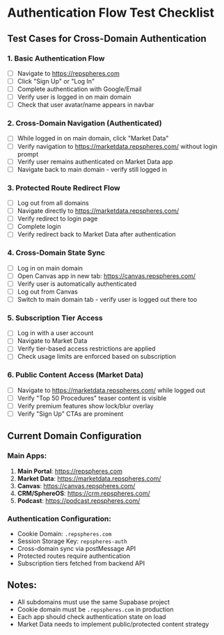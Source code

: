 # Authentication Flow Test Checklist

## Test Cases for Cross-Domain Authentication

### 1. Basic Authentication Flow
- [ ] Navigate to https://repspheres.com
- [ ] Click "Sign Up" or "Log In"
- [ ] Complete authentication with Google/Email
- [ ] Verify user is logged in on main domain
- [ ] Check that user avatar/name appears in navbar

### 2. Cross-Domain Navigation (Authenticated)
- [ ] While logged in on main domain, click "Market Data"
- [ ] Verify navigation to https://marketdata.repspheres.com/ without login prompt
- [ ] Verify user remains authenticated on Market Data app
- [ ] Navigate back to main domain - verify still logged in

### 3. Protected Route Redirect Flow
- [ ] Log out from all domains
- [ ] Navigate directly to https://marketdata.repspheres.com/
- [ ] Verify redirect to login page
- [ ] Complete login
- [ ] Verify redirect back to Market Data after authentication

### 4. Cross-Domain State Sync
- [ ] Log in on main domain
- [ ] Open Canvas app in new tab: https://canvas.repspheres.com/
- [ ] Verify user is automatically authenticated
- [ ] Log out from Canvas
- [ ] Switch to main domain tab - verify user is logged out there too

### 5. Subscription Tier Access
- [ ] Log in with a user account
- [ ] Navigate to Market Data
- [ ] Verify tier-based access restrictions are applied
- [ ] Check usage limits are enforced based on subscription

### 6. Public Content Access (Market Data)
- [ ] Navigate to https://marketdata.repspheres.com/ while logged out
- [ ] Verify "Top 50 Procedures" teaser content is visible
- [ ] Verify premium features show lock/blur overlay
- [ ] Verify "Sign Up" CTAs are prominent

## Current Domain Configuration

### Main Apps:
1. **Main Portal**: https://repspheres.com
2. **Market Data**: https://marketdata.repspheres.com/
3. **Canvas**: https://canvas.repspheres.com/
4. **CRM/SphereOS**: https://crm.repspheres.com/
5. **Podcast**: https://podcast.repspheres.com/

### Authentication Configuration:
- Cookie Domain: `.repspheres.com`
- Session Storage Key: `repspheres-auth`
- Cross-domain sync via postMessage API
- Protected routes require authentication
- Subscription tiers fetched from backend API

## Notes:
- All subdomains must use the same Supabase project
- Cookie domain must be `.repspheres.com` in production
- Each app should check authentication state on load
- Market Data needs to implement public/protected content strategy